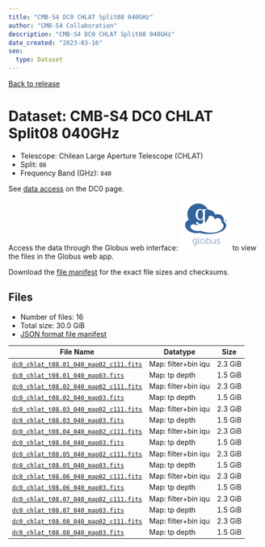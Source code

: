 ```yaml
---
title: "CMB-S4 DC0 CHLAT Split08 040GHz"
author: "CMB-S4 Collaboration"
description: "CMB-S4 DC0 CHLAT Split08 040GHz"
date_created: "2023-03-16"
seo:
  type: Dataset
---
```


[Back to release](./dc0.html#datasets)

# Dataset: CMB-S4 DC0 CHLAT Split08 040GHz

- Telescope: Chilean Large Aperture Telescope (CHLAT) 
- Split: `08`
- Frequency Band (GHz): `040`

See [data access](./dc0.html#data-access) on the DC0 page.

Access the data through the Globus web interface: [![Download via Globus](images/globus-logo.png)](https://app.globus.org/file-manager?origin_id=38f01147-f09e-483d-a552-3866669a846d&origin_path=%2Fdatareleases%2Fdc0%2Fmission%2Fchlat%2Fsplit08%2F040%2F) to view the files in the Globus web app.

Download the [file manifest](https://g-456d30.0ed28.75bc.data.globus.org/datareleases/dc0/mission/chlat/split08/040/manifest.json) for the exact file sizes and checksums.

## Files

- Number of files: 16
- Total size: 30.0 GiB
- [JSON format file manifest](https://g-456d30.0ed28.75bc.data.globus.org/datareleases/dc0/mission/chlat/split08/040/manifest.json)

|                                                                               File Name                                                                               |      Datatype       |  Size   |
| --------------------------------------------------------------------------------------------------------------------------------------------------------------------- | ------------------- | ------- |
| [`dc0_chlat_t08.01_040_map02_c111.fits`](https://g-456d30.0ed28.75bc.data.globus.org/datareleases/dc0/mission/chlat/split08/040/dc0_chlat_t08.01_040_map02_c111.fits) | Map: filter+bin iqu | 2.3 GiB |
| [`dc0_chlat_t08.01_040_map03.fits`](https://g-456d30.0ed28.75bc.data.globus.org/datareleases/dc0/mission/chlat/split08/040/dc0_chlat_t08.01_040_map03.fits)           | Map: tp depth       | 1.5 GiB |
| [`dc0_chlat_t08.02_040_map02_c111.fits`](https://g-456d30.0ed28.75bc.data.globus.org/datareleases/dc0/mission/chlat/split08/040/dc0_chlat_t08.02_040_map02_c111.fits) | Map: filter+bin iqu | 2.3 GiB |
| [`dc0_chlat_t08.02_040_map03.fits`](https://g-456d30.0ed28.75bc.data.globus.org/datareleases/dc0/mission/chlat/split08/040/dc0_chlat_t08.02_040_map03.fits)           | Map: tp depth       | 1.5 GiB |
| [`dc0_chlat_t08.03_040_map02_c111.fits`](https://g-456d30.0ed28.75bc.data.globus.org/datareleases/dc0/mission/chlat/split08/040/dc0_chlat_t08.03_040_map02_c111.fits) | Map: filter+bin iqu | 2.3 GiB |
| [`dc0_chlat_t08.03_040_map03.fits`](https://g-456d30.0ed28.75bc.data.globus.org/datareleases/dc0/mission/chlat/split08/040/dc0_chlat_t08.03_040_map03.fits)           | Map: tp depth       | 1.5 GiB |
| [`dc0_chlat_t08.04_040_map02_c111.fits`](https://g-456d30.0ed28.75bc.data.globus.org/datareleases/dc0/mission/chlat/split08/040/dc0_chlat_t08.04_040_map02_c111.fits) | Map: filter+bin iqu | 2.3 GiB |
| [`dc0_chlat_t08.04_040_map03.fits`](https://g-456d30.0ed28.75bc.data.globus.org/datareleases/dc0/mission/chlat/split08/040/dc0_chlat_t08.04_040_map03.fits)           | Map: tp depth       | 1.5 GiB |
| [`dc0_chlat_t08.05_040_map02_c111.fits`](https://g-456d30.0ed28.75bc.data.globus.org/datareleases/dc0/mission/chlat/split08/040/dc0_chlat_t08.05_040_map02_c111.fits) | Map: filter+bin iqu | 2.3 GiB |
| [`dc0_chlat_t08.05_040_map03.fits`](https://g-456d30.0ed28.75bc.data.globus.org/datareleases/dc0/mission/chlat/split08/040/dc0_chlat_t08.05_040_map03.fits)           | Map: tp depth       | 1.5 GiB |
| [`dc0_chlat_t08.06_040_map02_c111.fits`](https://g-456d30.0ed28.75bc.data.globus.org/datareleases/dc0/mission/chlat/split08/040/dc0_chlat_t08.06_040_map02_c111.fits) | Map: filter+bin iqu | 2.3 GiB |
| [`dc0_chlat_t08.06_040_map03.fits`](https://g-456d30.0ed28.75bc.data.globus.org/datareleases/dc0/mission/chlat/split08/040/dc0_chlat_t08.06_040_map03.fits)           | Map: tp depth       | 1.5 GiB |
| [`dc0_chlat_t08.07_040_map02_c111.fits`](https://g-456d30.0ed28.75bc.data.globus.org/datareleases/dc0/mission/chlat/split08/040/dc0_chlat_t08.07_040_map02_c111.fits) | Map: filter+bin iqu | 2.3 GiB |
| [`dc0_chlat_t08.07_040_map03.fits`](https://g-456d30.0ed28.75bc.data.globus.org/datareleases/dc0/mission/chlat/split08/040/dc0_chlat_t08.07_040_map03.fits)           | Map: tp depth       | 1.5 GiB |
| [`dc0_chlat_t08.08_040_map02_c111.fits`](https://g-456d30.0ed28.75bc.data.globus.org/datareleases/dc0/mission/chlat/split08/040/dc0_chlat_t08.08_040_map02_c111.fits) | Map: filter+bin iqu | 2.3 GiB |
| [`dc0_chlat_t08.08_040_map03.fits`](https://g-456d30.0ed28.75bc.data.globus.org/datareleases/dc0/mission/chlat/split08/040/dc0_chlat_t08.08_040_map03.fits)           | Map: tp depth       | 1.5 GiB |
